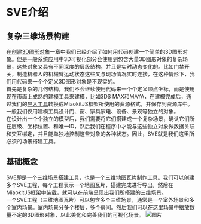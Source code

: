# SVE介绍

## 复杂三维场景构建
在[创建3D图形对象]()一章中我们已经介绍了如何用代码创建一个简单的3D图形对象。但是一般系统应用中3D可视化部分会使用到包含大量3D图形对象的复杂场景，这些对象又具有不同深度的层级结构，并且是实时动态变化的。比如门禁开关，制造机器人的机械臂运动状态这些又与现场情况实时连接，在这种情形下，我们用代码来一个个定义3D图形对象是不现实的。  
首先是复杂的几何结构，我们不会继续使用代码来一个个定义顶点坐标，而是使用现在市面上成熟的建模工具来建模，比如3DS MAX和MAYA，在建模完成后，通过我们的[导入工具]()转换成MiaokitJS框架所使用的资源格式，并保存到资源库中。一般我们仅用建模工具设计门、窗、家具家电、设备、景观等独立的对象。  
在设计出一个个独立的模型后，我们需要将它们搭建成一个复杂场景，确认它们所在层级、坐标位置、和唯一ID，然后我们在程序中才能与这些独立对象做数据关联和交互绑定，并且能单独地控制这些对象的各种状态。因此，SVE就是我们这里所必须的场景搭建工具。

## 基础概念
SVE即是一个三维场景搭建工具，也是一个三维地图瓦片制作工具。我们可以创建多个SVE工程，每个工程表示一个地图瓦片，搭建完成进行导出，然后在MiaokitJS框架中装载，就可以在前端呈现出我们所搭建的三维场景。  
一个SVE工程（三维地图瓦片）可以包含多个三维场景，通常是一个室外场景和多个室内场景。室内场景分多个楼层，多个房间。然后我们可以在这里场景中摆放数量不定的3D图形对象，以此美化和完善我们的可视化场景。
![图片](素材/SVE工程场景结构.jpg)



